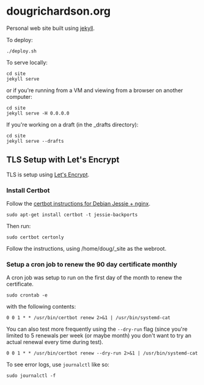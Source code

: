 # dougrichardson.org
Personal web site built using [jekyll](https://jekyllrb.com/).

To deploy:

    ./deploy.sh

To serve locally:

    cd site
    jekyll serve

or if you're running from a VM and viewing from a browser on another computer:

    cd site
    jekyll serve -H 0.0.0.0

If you're working on a draft (in the _drafts directory):

    cd site
    jekyll serve --drafts

## TLS Setup with Let's Encrypt
TLS is setup using [Let's Encrypt](https://letsencrypt.org/).

### Install Certbot

Follow the [certbot instructions for Debian Jessie + nginx](https://certbot.eff.org/#debianjessie-nginx).

    sudo apt-get install certbot -t jessie-backports

Then run:

    sudo certbot certonly

Follow the instructions, using /home/doug/_site as the webroot.

### Setup a cron job to renew the 90 day certificate monthly
A cron job was setup to run on the first day of the month to renew the certificate.

    sudo crontab -e

with the following contents:

    0 0 1 * * /usr/bin/certbot renew 2>&1 | /usr/bin/systemd-cat

You can also test more frequently using the `--dry-run` flag (since you're limited to 5 renewals per week (or maybe month)
you don't want to try an actual renewal every time during test).

    0 0 1 * * /usr/bin/certbot renew --dry-run 2>&1 | /usr/bin/systemd-cat

To see error logs, use `journalctl` like so:

    sudo journalctl -f


